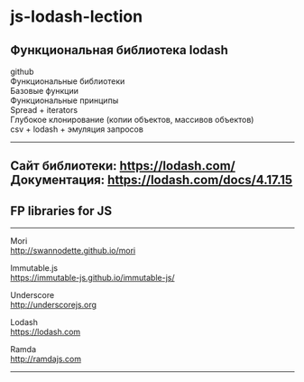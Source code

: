 # js-lodash-lection  
## Функциональная библиотека lodash  

github  
Функциональные библиотеки  
Базовые функции  
Функциональные принципы  
Spread + iterators  
Глубокое клонирование (копии объектов, массивов объектов)  
csv + lodash + эмуляция запросов  

---
Сайт библиотеки: https://lodash.com/  
Документация: https://lodash.com/docs/4.17.15  
---

## FP libraries for JS  
---
Mori  
		http://swannodette.github.io/mori  

Immutable.js  
		https://immutable-js.github.io/immutable-js/  

Underscore  
		http://underscorejs.org  

Lodash  
	https://lodash.com  

Ramda  
		http://ramdajs.com  

---
